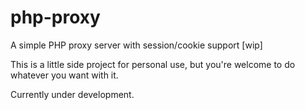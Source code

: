 # php-proxy
A simple PHP proxy server with session/cookie support [wip]

This is a little side project for personal use, but you're welcome to do whatever you want with it.

Currently under development.

